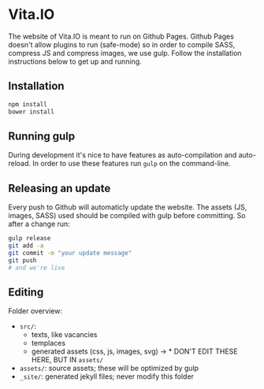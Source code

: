 # Vita.IO

The website of Vita.IO is meant to run on Github Pages. Github Pages doesn't allow plugins to run (safe-mode) so in order to compile SASS, compress JS and compress images, we use gulp. Follow the installation instructions below to get up and running.

## Installation

```bash
npm install
bower install
```

## Running gulp

During development it's nice to have features as auto-compilation and auto-reload. In order to use these features run `gulp` on the command-line.

## Releasing an update

Every push to Github will automaticly update the website. The assets (JS, images, SASS) used should be compiled with gulp before committing. So after a change run:

```bash
gulp release
git add -a
git commit -m "your update message"
git push
# and we're live
```

## Editing

Folder overview:

- `src/`:
  - texts, like vacancies
  - templaces
  - generated assets (css, js, images, svg) -> * DON'T EDIT THESE HERE, BUT IN `assets/`
- `assets/`: source assets; these will be optimized by gulp
- `_site/`: generated jekyll files; never modify this folder
